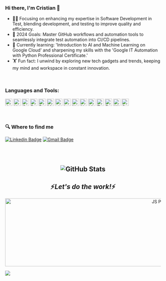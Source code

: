 ### Hi there, I'm Cristian 👋

- 🧑‍💻 Focusing on enhancing my expertise in Software Development in Test, blending development, and testing to improve quality and efficiency.
- 🥅 2024 Goals: Master GitHub workflows and automation tools to seamlessly integrate test automation into CI/CD pipelines.
- 🤖 Currently learning: 'Introduction to AI and Machine Learning on Google Cloud' and sharpening my skills with the 'Google IT Automation with Python Professional Certificate.'
- 🏋️ Fun fact: I unwind by exploring new tech gadgets and trends, keeping my mind and workspace in constant innovation.

<br />

### Languages and Tools:
<p>
<img src="https://img.shields.io/badge/JavaScript-282C34?logo=javascript&logoColor=F7DF1E" alt="JavaScript logo" title="JavaScript" height="23" />
<img src="https://img.shields.io/badge/HTML5-282C34?logo=html5&logoColor=E34F26" alt="HTML5 logo" title="HTML5" height="23" />
<img src="https://img.shields.io/badge/CSS3-282C34?logo=css3&logoColor=1572B6" alt="CSS3 logo" title="CSS3" height="23" />
<img src="https://img.shields.io/badge/React JS-282C34?logo=react&logoColor=61DAFB" alt="React JS logo" title="ReactJS" height="23" />
<img src="https://img.shields.io/badge/Redux-282C34?logo=redux&logoColor=764ABC" alt="Redux logo" title="Redux" height="23" />
<img src="https://img.shields.io/badge/MongoDB-282C34?logo=mongodb&logoColor=3FA037" alt="MongoDB logo" title="MongoDB" height="23" />
<img src="https://img.shields.io/badge/git-282C34?logo=git&logoColor=F05032" alt="git logo" title="git" height="23" />
<img src="https://img.shields.io/badge/Heroku-282C34?logo=heroku&logoColor=6762A6" alt="heroku logo" title="heroku" height="23" />
<img src="https://img.shields.io/badge/NPM-282C34?logo=npm&logoColor=#7743CE" alt="NPM logo" title="NPM" height="23" />
<img src="https://img.shields.io/badge/NodeJS-282C34?logo=Node.js&logoColor=#215732" alt="NodeJS logo" title="NondeJS" height="23" />
<img src="https://img.shields.io/badge/VS%20Code-282C34?logo=visual-studio-code&logoColor=007ACC" alt="Visual Studio Code logo" title="Visual Studio Code" height="23"/>
<img src="https://img.shields.io/badge/Tailwind%20CSS-282C34?logo=tailwind-css&logoColor=38B2AC" alt="Tailwind CSS logo" title="Tailwind CSS" height="23"/>
<img src="https://img.shields.io/badge/Bootstrap-282C34?logo=bootstrap&logoColor=7848d9" alt="Bootstrap logo" title="Bootstrap" height="23"/>
<img src="https://img.shields.io/badge/WebDriverI/O-282C34?logo=webdriverio&logoColor=e0531f" alt="WebDriverI/O logo" title="WebDriverI/O" height="23"/>
<img src="https://img.shields.io/badge/Selenium-282C34?logo=selenium&logoColor=07e007" alt="Selenium logo" title="Selenium" height="23"/>
</p>
<br />

### 🔍  Where to find me
[![Linkedin Badge](https://img.shields.io/badge/LinkedIn-282C34?logo=linkedin&logoColor=0e76a8&link=https://www.linkedin.com/in/cristian-dicu-56a8741a5/)](https://www.linkedin.com/in/cristian-s-dicu/)
[![Gmail Badge](https://img.shields.io/badge/dicucristian24@gmail.com-282C34?logo=gmail&logoColor=EA4335&link=mailto:15203012@iubat.edu)](mailto:dicucristian24@gmail.com)

<h2><h2>
  
<br />
<p align="center"><img src="https://github-readme-stats-git-masterrstaa-rickstaa.vercel.app/api?username=dicucristiann&show_icons=true&theme=aura" alt="GitHub Stats" /></p>

<h2 align='center'>⚡️<i>Let's do the work!</i>⚡️</h2>
<p align="center">
   <img src="https://www.section.io/engineering-education/javascript-particles-effect-with-tsparticles/linked-particles.gif" alt="JS Particles" height="220" width="1012"/>
   </p>

![](https://komarev.com/ghpvc/?username=dicucritiann)


